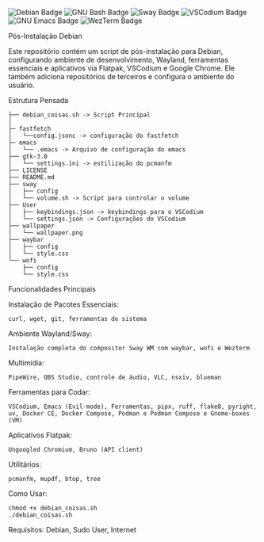 ![Debian Badge](https://img.shields.io/badge/Debian-A81D33?logo=debian&logoColor=fff&style=for-the-badge)
![GNU Bash Badge](https://img.shields.io/badge/GNU%20Bash-4EAA25?logo=gnubash&logoColor=fff&style=for-the-badge)
![Sway Badge](https://img.shields.io/badge/Sway-68751C?logo=sway&logoColor=fff&style=for-the-badge)
![VSCodium Badge](https://img.shields.io/badge/VSCodium-2F80ED?logo=vscodium&logoColor=fff&style=for-the-badge)
![GNU Emacs Badge](https://img.shields.io/badge/GNU%20Emacs-7F5AB6?logo=gnuemacs&logoColor=fff&style=for-the-badge)
![WezTerm Badge](https://img.shields.io/badge/WezTerm-4E49EE?logo=wezterm&logoColor=fff&style=for-the-badge)

Pós-Instalação Debian

Este repositório contém um script de pós-instalação para Debian, configurando ambiente de desenvolvimento, Wayland, ferramentas essenciais e aplicativos via Flatpak, VSCodium e Google Chrome.
Ele também adiciona repositórios de terceiros e configura o ambiente do usuário.



Estrutura Pensada
  
    ├── debian_coisas.sh -> Script Principal
    │
	├─ fastfetch
	│   └──config.jsonc -> configuração do fastfetch 
    ├─ emacs
    │   └── .emacs -> Arquivo de configuração do emacs 
    ├── gtk-3.0
    │   └── settings.ini -> estilização do pcmanfm
    ├── LICENSE
    ├── README.md
    ├── sway
    │   ├── config
    │   └── volume.sh -> Script para controlar o volume
    ├── User
    │   ├── keybindings.json -> keybindings para o VSCodium
    │   └── settings.json -> Configurações do VSCodium
    ├── wallpaper
    │   └── wallpaper.png
    ├── waybar
    │   ├── config
    │   └── style.css
    └── wofi
        ├── config
        └── style.css

Funcionalidades Principais

Instalação de Pacotes Essenciais: 
	
	curl, wget, git, ferramentas de sistema

Ambiente Wayland/Sway:
	
	Instalação completa do compositor Sway WM com waybar, wofi e Wezterm

Multimídia: 
	
	PipeWire, OBS Studio, controle de áudio, VLC, nsxiv, blueman

Ferramentas para Codar:
	
	VSCodium, Emacs (Evil-mode), Ferramentas, pipx, ruff, flake8, pyright, uv, Docker CE, Docker Compose, Podman e Podman Compose e Gnome-boxes (VM)

Aplicativos Flatpak: 

	Ungoogled Chromium, Bruno (API client)

Utilitários: 

	pcmanfm, mupdf, btop, tree

Como Usar:

    chmod +x debian_coisas.sh
    ./debian_coisas.sh
    
Requisitos: Debian, Sudo User, Internet
